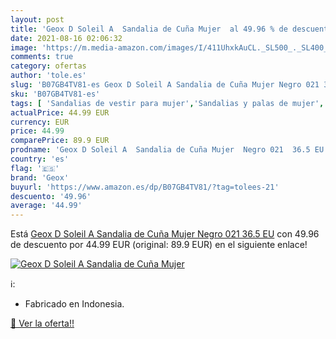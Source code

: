```yaml
---
layout: post
title: 'Geox D Soleil A  Sandalia de Cuña Mujer  al 49.96 % de descuento'
date: 2021-08-16 02:06:32
image: 'https://m.media-amazon.com/images/I/411UhxkAuCL._SL500_._SL400_.jpg'
comments: true
category: ofertas
author: 'tole.es'
slug: 'B07GB4TV81-es Geox D Soleil A Sandalia de Cuña Mujer Negro 021 36.5 EU'
sku: 'B07GB4TV81-es'
tags: [ 'Sandalias de vestir para mujer','Sandalias y palas de mujer','Zapatos','Zapatos para mujer','Zapatos y complementos','geox','sandalia', ]
actualPrice: 44.99 EUR
currency: EUR
price: 44.99
comparePrice: 89.9 EUR
prodname: 'Geox D Soleil A  Sandalia de Cuña Mujer  Negro 021  36.5 EU'
country: 'es'
flag: '🇪🇸'
brand: 'Geox'
buyurl: 'https://www.amazon.es/dp/B07GB4TV81/?tag=tolees-21'
descuento: '49.96'
average: '44.99'
---
```


Está [Geox D Soleil A  Sandalia de Cuña Mujer  Negro 021  36.5 EU](https://www.amazon.es/dp/B07GB4TV81/?tag=tolees-21) con 49.96 de descuento por 44.99 EUR (original: 89.9 EUR) en el siguiente enlace!

[![Geox D Soleil A  Sandalia de Cuña Mujer ](https://m.media-amazon.com/images/I/411UhxkAuCL._SL500_._SL400_.jpg)](https://www.amazon.es/dp/B07GB4TV81/?tag=tolees-21)

ℹ️:

- Fabricado en Indonesia.

[🛒 Ver la oferta!!](https://www.amazon.es/dp/B07GB4TV81/?tag=tolees-21)
